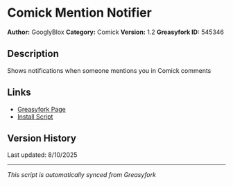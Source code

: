 # Comick Mention Notifier

**Author:** GooglyBlox
**Category:** Comick
**Version:** 1.2
**Greasyfork ID:** 545346

## Description
Shows notifications when someone mentions you in Comick comments

## Links
- [Greasyfork Page](https://greasyfork.org/scripts/545346)
- [Install Script](https://update.greasyfork.org/scripts/545346/Comick%20Mention%20Notifier.user.js)

## Version History
Last updated: 8/10/2025

---
*This script is automatically synced from Greasyfork*
